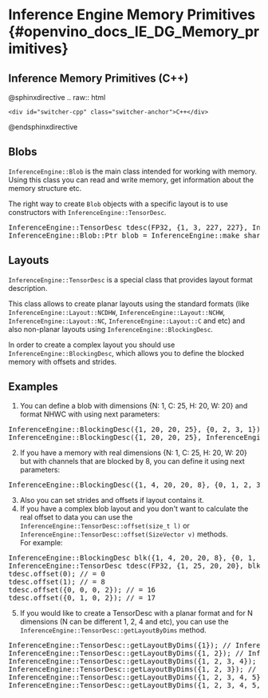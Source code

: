 # Inference Engine Memory Primitives {#openvino_docs_IE_DG_Memory_primitives}

## Inference Memory Primitives (C++)

@sphinxdirective
.. raw:: html

    <div id="switcher-cpp" class="switcher-anchor">C++</div>
@endsphinxdirective

## Blobs

<code>InferenceEngine::Blob</code> is the main class intended for working with memory.
Using this class you can read and write memory, get information about the memory structure etc.

The right way to create <code>Blob</code> objects with a specific layout is to use constructors with <code>InferenceEngine::TensorDesc</code>.
<pre class="brush:cpp">
InferenceEngine::TensorDesc tdesc(FP32, {1, 3, 227, 227}, InferenceEngine::Layout::NCHW);
InferenceEngine::Blob::Ptr blob = InferenceEngine::make_shared_blob<float>(tdesc);
</pre>

## Layouts

<code>InferenceEngine::TensorDesc</code> is a special class that provides layout format description.

This class allows to create planar layouts using the standard formats (like <code>InferenceEngine::Layout::NCDHW</code>, <code>InferenceEngine::Layout::NCHW</code>, <code>InferenceEngine::Layout::NC</code>, <code>InferenceEngine::Layout::C</code> and etc) and also non-planar layouts using <code>InferenceEngine::BlockingDesc</code>.

In order to create a complex layout you should use <code>InferenceEngine::BlockingDesc</code>, which allows you to define the blocked memory with offsets and strides.

## Examples

1. You can define a blob with dimensions {N: 1, C: 25, H: 20, W: 20} and format NHWC with using next parameters:<br/>
<pre class="brush:cpp">
InferenceEngine::BlockingDesc({1, 20, 20, 25}, {0, 2, 3, 1}); // or
InferenceEngine::BlockingDesc({1, 20, 20, 25}, InferenceEngine::Layout::NHWC);
</pre>
2. If you have a memory with real dimensions {N: 1, C: 25, H: 20, W: 20} but with channels that are blocked by 8, you can define it using next parameters:<br/>
<pre class="brush:cpp">
InferenceEngine::BlockingDesc({1, 4, 20, 20, 8}, {0, 1, 2, 3, 1})
</pre>
3. Also you can set strides and offsets if layout contains it.
4. If you have a complex blob layout and you don't want to calculate the real offset to data you can use the <code>InferenceEngine::TensorDesc::offset(size_t l)</code> or <code>InferenceEngine::TensorDesc::offset(SizeVector v)</code> methods.<br/>
For example:
<pre class="brush:cpp">
InferenceEngine::BlockingDesc blk({1, 4, 20, 20, 8}, {0, 1, 2, 3, 1});
InferenceEngine::TensorDesc tdesc(FP32, {1, 25, 20, 20}, blk);
tdesc.offset(0); // = 0
tdesc.offset(1); // = 8
tdesc.offset({0, 0, 0, 2}); // = 16
tdesc.offset({0, 1, 0, 2}); // = 17
</pre>
5. If you would like to create a TensorDesc with a planar format and for N dimensions (N can be different 1, 2, 4 and etc), you can use the <code>InferenceEngine::TensorDesc::getLayoutByDims</code> method.
<pre class="brush:cpp">
InferenceEngine::TensorDesc::getLayoutByDims({1}); // InferenceEngine::Layout::C
InferenceEngine::TensorDesc::getLayoutByDims({1, 2}); // InferenceEngine::Layout::NC
InferenceEngine::TensorDesc::getLayoutByDims({1, 2, 3, 4}); // InferenceEngine::Layout::NCHW
InferenceEngine::TensorDesc::getLayoutByDims({1, 2, 3}); // InferenceEngine::Layout::BLOCKED
InferenceEngine::TensorDesc::getLayoutByDims({1, 2, 3, 4, 5}); // InferenceEngine::Layout::NCDHW
InferenceEngine::TensorDesc::getLayoutByDims({1, 2, 3, 4, 5, ...}); // InferenceEngine::Layout::BLOCKED
</pre>
